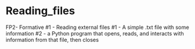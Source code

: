 # Reading_files
FP2- Formative #1 -  Reading external files
#1 - A simple .txt file with some information
#2 - a Python program that opens, reads, and interacts with information from that file, then closes

